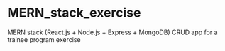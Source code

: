 # MERN_stack_exercise
MERN stack (React.js + Node.js + Express + MongoDB) CRUD app for a trainee program exercise

